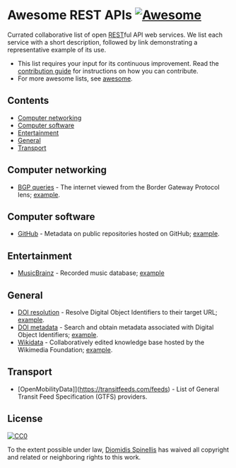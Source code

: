 # Awesome REST APIs [![Awesome](https://awesome.re/badge.svg)](https://awesome.re)
Currated collaborative list of open
[REST](https://en.wikipedia.org/wiki/Representational_state_transfer)ful
API web services.
We list each service with a short description, followed by link
demonstrating a representative example of its use.

- This list requires your input for its continuous improvement.
  Read the [contribution guide](contributing.md) for instructions on how
  you can contribute.
- For more awesome lists, see [awesome](https://github.com/sindresorhus/awesome).

## Contents
- [Computer networking](#computer-networking)
- [Computer software](#computer-software)
- [Entertainment](#entertainment)
- [General](#general)
- [Transport](#transport)

## Computer networking
* [BGP queries](https://bgpstuff.net/) - The internet viewed from the Border Gateway Protocol lens; [example](https://bgpstuff.net/sourced?as=6799&format=json).

## Computer software
* [GitHub](https://developer.github.com/v3/) - Metadata on public repositories hosted on GitHub; [example](https://api.github.com/repos/dspinellis/awesome-rest-apis).

## Entertainment
* [MusicBrainz](https://musicbrainz.org/doc/Development/XML_Web_Service/Version_2) - Recorded music database; [example](https://musicbrainz.org/ws/2/release/93c4f215-15ae-34a2-981a-9a5fbd700004?inc=aliases+artist-credits+labels+discids+recordings&fmt=json)

## General
* [DOI resolution](https://www.doi.org/factsheets/DOIProxy.html#rest-api) - Resolve Digital Object Identifiers to their target URL; [example](https://doi.org/api/handles/10.1109/TSE.2019.2892149).
* [DOI metadata](https://github.com/CrossRef/rest-api-doc) - Search and obtain metadata associated with Digital Object Identifiers; [example](https://api.crossref.org/works/10.1109/TSE.2019.2892149).
* [Wikidata](https://www.wikidata.org/wiki/Wikidata:Data_access) - Collaboratively edited knowledge base hosted by the Wikimedia Foundation; [example](https://www.wikidata.org/w/api.php?action=wbgetentities&format=json&ids=Q111).

## Transport
* [OpenMobilityData]](https://transitfeeds.com/feeds) - List of General Transit Feed Specification (GTFS) providers.


## License

[![CC0](http://mirrors.creativecommons.org/presskit/buttons/88x31/svg/cc-zero.svg)](https://creativecommons.org/publicdomain/zero/1.0/)

To the extent possible under law, [Diomidis Spinellis](http://www.spinellis.gr) has waived all copyright and related or neighboring rights to this work.
